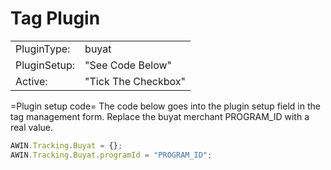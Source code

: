 
# Tag Plugin

|              |                     |
|--------------|---------------------|
| PluginType:  | buyat               |
| PluginSetup: | "See Code Below"    |
| Active:      | "Tick The Checkbox" |


=Plugin setup code= The code below goes into the plugin setup field in
the tag management form. Replace the buyat merchant PROGRAM_ID with a
real value.


``` javascript
AWIN.Tracking.Buyat = {};
AWIN.Tracking.Buyat.programId = "PROGRAM_ID";
```

